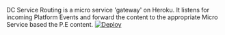 DC Service Routing is a micro service 'gateway' on Heroku. It listens for incoming Platform Events and forward the content to the appropriate Micro Service based the P.E content.
[![Deploy](https://www.herokucdn.com/deploy/button.svg)](https://github.com/arieunier/DC-ServiceRouting)
